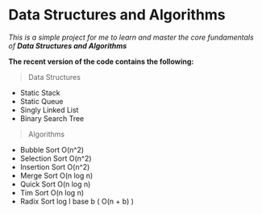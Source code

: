 # Data Structures and Algorithms

_This is a simple project for me to learn and master the core fundamentals of **Data Structures and Algorithms**_

**The recent version of the code contains the following:**

> Data Structures

 - Static Stack
 - Static Queue
 - Singly Linked List
 - Binary Search Tree
 
> Algorithms
 - Bubble Sort O(n^2)
 - Selection Sort O(n^2)
 - Insertion Sort O(n^2)
 - Merge Sort O(n log n)
 - Quick Sort O(n log n)
 - Tim Sort O(n log n)
 - Radix Sort log l base b ( O(n + b) )
